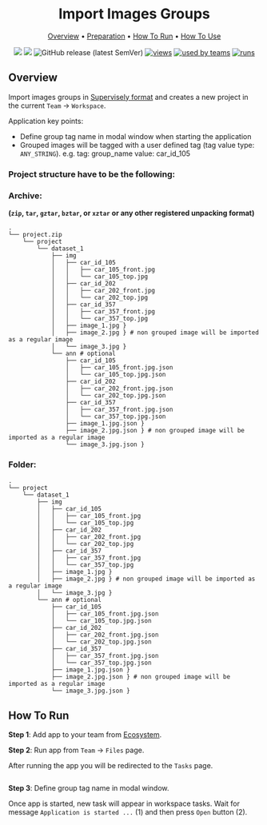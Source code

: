 <div align="center" markdown>
<img src=""/>

# Import Images Groups

<p align="center">
  <a href="#Overview">Overview</a> •
  <a href="#Preparation">Preparation</a> •
  <a href="#How-To-Run">How To Run</a> •
  <a href="#How-To-Use">How To Use</a>
</p>
  
[![](https://img.shields.io/badge/supervisely-ecosystem-brightgreen)](https://ecosystem.supervise.ly/apps/supervisely-ecosystem/import-pascal-voc)
[![](https://img.shields.io/badge/slack-chat-green.svg?logo=slack)](https://supervise.ly/slack)
![GitHub release (latest SemVer)](https://img.shields.io/github/v/release/supervisely-ecosystem/import-images-groups)
[![views](https://app.supervise.ly/public/api/v3/ecosystem.counters?repo=supervisely-ecosystem/import-images-groups&counter=views&label=views)](https://supervise.ly)
[![used by teams](https://app.supervise.ly/public/api/v3/ecosystem.counters?repo=supervisely-ecosystem/import-images-groups&counter=downloads&label=used%20by%20teams)](https://supervise.ly)
[![runs](https://app.supervise.ly/public/api/v3/ecosystem.counters?repo=supervisely-ecosystem/import-images-groups&counter=runs&label=runs&123)](https://supervise.ly)

</div>

## Overview
Import images groups in [Supervisely format](https://docs.supervise.ly/data-organization/00_ann_format_navi) and creates a new project in the current `Team` -> `Workspace`.

Application key points:
* Define group tag name in modal window when starting the application
* Grouped images will be tagged with a user defined tag (tag value type: `ANY_STRING`). e.g. tag: group_name value: car_id_105

### Project structure have to be the following:

### Archive:
**(`zip`, `tar`, `gztar`, `bztar`, or `xztar` or any other registered unpacking format)**
```text
.
└── project.zip
    └── project
        └── dataset_1
            ├── img
            │   ├── car_id_105
            │   │   ├── car_105_front.jpg
            │   │   └── car_105_top.jpg
            │   ├── car_id_202
            │   │   ├── car_202_front.jpg
            │   │   └── car_202_top.jpg
            │   ├── car_id_357
            │   │   ├── car_357_front.jpg
            │   │   └── car_357_top.jpg
            │   ├── image_1.jpg }
            │   ├── image_2.jpg } # non grouped image will be imported as a regular image
            │   └── image_3.jpg }
            └── ann # optional
                ├── car_id_105
                │   ├── car_105_front.jpg.json
                │   └── car_105_top.jpg.json
                ├── car_id_202
                │   ├── car_202_front.jpg.json
                │   └── car_202_top.jpg.json
                ├── car_id_357
                │   ├── car_357_front.jpg.json
                │   └── car_357_top.jpg.json
                ├── image_1.jpg.json }
                ├── image_2.jpg.json } # non grouped image will be imported as a regular image
                └── image_3.jpg.json }
```

### Folder:
```text
.
└── project
    └── dataset_1
        ├── img
        │   ├── car_id_105
        │   │   ├── car_105_front.jpg
        │   │   └── car_105_top.jpg
        │   ├── car_id_202
        │   │   ├── car_202_front.jpg
        │   │   └── car_202_top.jpg
        │   ├── car_id_357
        │   │   ├── car_357_front.jpg
        │   │   └── car_357_top.jpg
        │   ├── image_1.jpg }
        │   ├── image_2.jpg } # non grouped image will be imported as a regular image
        │   └── image_3.jpg }
        └── ann # optional
            ├── car_id_105
            │   ├── car_105_front.jpg.json
            │   └── car_105_top.jpg.json
            ├── car_id_202
            │   ├── car_202_front.jpg.json
            │   └── car_202_top.jpg.json
            ├── car_id_357
            │   ├── car_357_front.jpg.json
            │   └── car_357_top.jpg.json
            ├── image_1.jpg.json }
            ├── image_2.jpg.json } # non grouped image will be imported as a regular image
            └── image_3.jpg.json }
```

## How To Run 
**Step 1**: Add app to your team from [Ecosystem](https://ecosystem.supervise.ly/apps/import-images-groups).

**Step 2**: Run app from `Team` -> `Files` page.

After running the app you will be redirected to the `Tasks` page.

<img src=""/>


**Step 3**: Define group tag name in modal window.

Once app is started, new task will appear in workspace tasks. Wait for message `Application is started ...` (1) and then press `Open` button (2).

<img src=""/>
